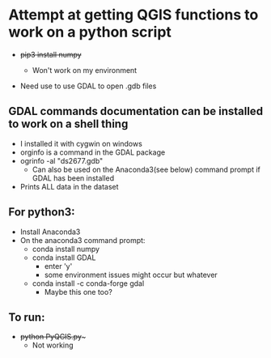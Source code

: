 
# Attempt at getting QGIS functions to work on a python script

- ~~pip3 install numpy~~
  - Won't work on my environment

- Need use to use GDAL to open .gdb files
## GDAL commands documentation can be installed to work on a shell thing
  - I installed it with cygwin on windows
  - orginfo is a command in the GDAL package
  - ogrinfo -al "ds2677.gdb"
    - Can also be used on the Anaconda3(see below) command prompt if GDAL has been installed
  - Prints ALL data in the dataset


## For python3:
- Install Anaconda3
- On the anaconda3 command prompt:
  - conda install numpy
  - conda install GDAL
    - enter 'y'
    - some environment issues might occur but whatever
  - conda install -c conda-forge gdal
    - Maybe this one too?


## To run:
- ~~python PyQGIS.py~~~
  - Not working
